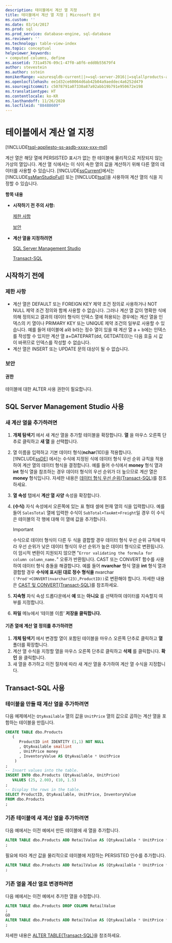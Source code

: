 ```yaml
---
description: 테이블에서 계산 열 지정
title: 테이블에서 계산 열 지정 | Microsoft 문서
ms.custom: ''
ms.date: 03/14/2017
ms.prod: sql
ms.prod_service: database-engine, sql-database
ms.reviewer: ''
ms.technology: table-view-index
ms.topic: conceptual
helpviewer_keywords:
- computed columns, define
ms.assetid: 731a4576-09c1-47f0-a8f6-edd0b55679f4
author: stevestein
ms.author: sstein
monikerRange: =azuresqldb-current||>=sql-server-2016||=sqlallproducts-allversions||>=sql-server-linux-2017||=azuresqldb-mi-current
ms.openlocfilehash: ee1d32ce60064d6ab42b04a9aeddec4a6252d479
ms.sourcegitcommit: c5078791a07330a87a92abb19b791e950672e198
ms.translationtype: HT
ms.contentlocale: ko-KR
ms.lasthandoff: 11/26/2020
ms.locfileid: "88488609"
---
```

# <a name="specify-computed-columns-in-a-table"></a>테이블에서 계산 열 지정

[!INCLUDE[tsql-appliesto-ss-asdb-xxxx-xxx-md](../../includes/applies-to-version/sql-asdb.md)]

계산 열은 해당 열에 PERSISTED 표시가 없는 한 테이블에 물리적으로 저장되지 않는 가상의 열입니다. 계산 열 식에서는 이 식이 속한 열의 값을 계산하기 위해 다른 열의 데이터를 사용할 수 있습니다. [!INCLUDE[ssCurrent](../../includes/sscurrent-md.md)]에서는 [!INCLUDE[ssManStudioFull](../../includes/ssmanstudiofull-md.md)] 또는 [!INCLUDE[tsql](../../includes/tsql-md.md)]을 사용하여 계산 열의 식을 지정할 수 있습니다.

**항목 내용**

- **시작하기 전 주의 사항:**

   [제한 사항](#Limitations)

   [보안](#Security)

- **계산 열을 지정하려면**

   [SQL Server Management Studio](#SSMSProcedure)

   [Transact-SQL](#TsqlProcedure)

## <a name="before-you-begin"></a><a name="BeforeYouBegin"></a> 시작하기 전에

### <a name="limitations-and-restrictions"></a><a name="Limitations"></a> 제한 사항

- 계산 열은 DEFAULT 또는 FOREIGN KEY 제약 조건 정의로 사용하거나 NOT NULL 제약 조건 정의와 함께 사용할 수 없습니다. 그러나 계산 열 값이 명확한 식에 의해 정의되고 결과의 데이터 형식이 인덱스 열에 허용되는 경우에는 계산 열을 인덱스의 키 열이나 PRIMARY KEY 또는 UNIQUE 제약 조건의 일부로 사용할 수 있습니다. 예를 들어 테이블에 a와 b라는 정수 열이 있을 때 계산 열 a + b에는 인덱스를 작성할 수 있지만 계산 열 a+DATEPART(dd, GETDATE())는 다음 호출 시 값이 바뀌므로 인덱스를 작성할 수 없습니다.
- 계산 열은 INSERT 또는 UPDATE 문의 대상이 될 수 없습니다.

### <a name="security"></a><a name="Security"></a> 보안

#### <a name="permissions"></a><a name="Permissions"></a> 권한

테이블에 대한 ALTER 사용 권한이 필요합니다.

## <a name="using-sql-server-management-studio"></a><a name="SSMSProcedure"></a> SQL Server Management Studio 사용

### <a name="to-add-a-new-computed-column"></a><a name="NewColumn"></a> 새 계산 열을 추가하려면

1. **개체 탐색기** 에서 새 계산 열을 추가할 테이블을 확장합니다. **열** 을 마우스 오른쪽 단추로 클릭하고 **새 열** 을 선택합니다.
2. 열 이름을 입력하고 기본 데이터 형식(**nchar**(10))을 적용합니다. [!INCLUDE[ssDE](../../includes/ssde-md.md)] 에서는 수식에 지정된 식에 데이터 형식 우선 순위 규칙을 적용하여 계산 열의 데이터 형식을 결정합니다. 예를 들어 수식에서 **money** 형식 열과 **int** 형식 열을 참조하는 경우 데이터 형식의 우선 순위가 더 높으므로 계산 열은 **money** 형식입니다. 자세한 내용은 [데이터 형식 우선 순위&#40;Transact-SQL&#41;](../../t-sql/data-types/data-type-precedence-transact-sql.md)를 참조하세요.
3. **열 속성** 탭에서 **계산 열 사양** 속성을 확장합니다.
4. **(수식)** 자식 속성에서 오른쪽에 있는 표 형태 셀에 현재 열의 식을 입력합니다. 예를 들어 `SalesTotal` 열에 입력한 수식이 `SubTotal+TaxAmt+Freight`일 경우 이 수식은 테이블의 각 행에 대해 이 열에 값을 추가합니다.

   > [!IMPORTANT]
   > 수식으로 데이터 형식이 다른 두 식을 결합할 경우 데이터 형식 우선 순위 규칙에 따라 우선 순위가 낮은 데이터 형식이 우선 순위가 높은 데이터 형식으로 변환됩니다. 이 암시적 변환이 지원되지 않으면 "`Error validating the formula for column column_name.`" 오류가 반환됩니다. CAST 또는 CONVERT 함수를 사용하여 데이터 형식 충돌을 해결합니다. 예를 들어 **nvarchar** 형식 열을 **int** 형식 열과 결합할 경우 **수식에 표시된 대로 정수 형식을** nvarchar `('Prod'+CONVERT(nvarchar(23),ProductID))`로 변환해야 합니다. 자세한 내용은 [CAST 및 CONVERT&#40;Transact-SQL&#41;](../../t-sql/functions/cast-and-convert-transact-sql.md)를 참조하세요.

5. **지속형** 자식 속성 드롭다운에서 **예** 또는 **아니요** 를 선택하여 데이터를 지속할지 여부를 지정합니다.

6. **파일** 메뉴에서 ‘테이블 이름’ **저장을 클릭합니다.** 

#### <a name="to-add-a-computed-column-definition-to-an-existing-column"></a>기존 열에 계산 열 정의를 추가하려면

1. **개체 탐색기** 에서 변경할 열이 포함된 테이블을 마우스 오른쪽 단추로 클릭하고 **열** 폴더를 확장합니다.
2. 계산 열 수식을 지정할 열을 마우스 오른쪽 단추로 클릭하고 **삭제** 를 클릭합니다. **확인** 을 클릭합니다.
3. 새 열을 추가하고 이전 절차에 따라 새 계산 열을 추가하여 계산 열 수식을 지정합니다.

## <a name="using-transact-sql"></a><a name="TsqlProcedure"></a> Transact-SQL 사용

### <a name="to-add-a-computed-column-when-creating-a-table"></a>테이블을 만들 때 계산 열을 추가하려면

다음 예제에서는 `QtyAvailable` 열의 값을 `UnitPrice` 열의 값으로 곱하는 계산 열을 포함하는 테이블을 만듭니다.

```sql
CREATE TABLE dbo.Products
   (
      ProductID int IDENTITY (1,1) NOT NULL
      , QtyAvailable smallint
      , UnitPrice money
      , InventoryValue AS QtyAvailable * UnitPrice
    )
;
-- Insert values into the table.
INSERT INTO dbo.Products (QtyAvailable, UnitPrice)
   VALUES (25, 2.00), (10, 1.5)
;
-- Display the rows in the table.
SELECT ProductID, QtyAvailable, UnitPrice, InventoryValue
FROM dbo.Products
;
```

### <a name="to-add-a-new-computed-column-to-an-existing-table"></a>기존 테이블에 새 계산 열을 추가하려면

다음 예에서는 이전 예에서 만든 테이블에 새 열을 추가합니다.

```sql
ALTER TABLE dbo.Products ADD RetailValue AS (QtyAvailable * UnitPrice * 1.5)
;
```

필요에 따라 계산 값을 물리적으로 테이블에 저장하는 PERSISTED 인수를 추가합니다.

```sql
ALTER TABLE dbo.Products ADD RetailValue AS (QtyAvailable * UnitPrice * 1.5) PERSISTED
;
```

### <a name="to-change-an-existing-column-to-a-computed-column"></a>기존 열을 계산 열로 변경하려면

다음 예에서는 이전 예에서 추가한 열을 수정합니다.

```sql
ALTER TABLE dbo.Products DROP COLUMN RetailValue
;
GO
ALTER TABLE dbo.Products ADD RetailValue AS (QtyAvailable * UnitPrice * 1.5)
;
```

자세한 내용은 [ALTER TABLE&#40;Transact-SQL&#41;](../../t-sql/statements/alter-table-transact-sql.md)을 참조하세요.
